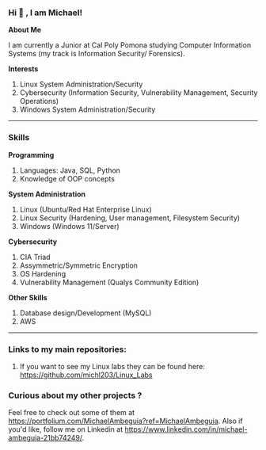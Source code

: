 ### Hi 👋 , I am Michael!



**About Me**
 
 I am currently a Junior at Cal Poly Pomona studying Computer Information Systems (my track is Information Security/ Forensics). 

 
**Interests**
1. Linux System Administration/Security
2. Cybersecurity (Information Security, Vulnerability Management, Security Operations)
3. Windows System Administration/Security
___________________________________________________________________________________________________  

### Skills
**Programming**
 1. Languages: Java, SQL, Python
 2. Knowledge of OOP concepts  

**System Administration**
 1. Linux (Ubuntu/Red Hat Enterprise Linux)
 2. Linux Security (Hardening, User management, Filesystem Security)
 3. Windows (Windows 11/Server)

**Cybersecurity**
 1. CIA Triad
 2. Assymmetric/Symmetric Encryption
 3. OS Hardening 
 4. Vulnerability Management (Qualys Community Edition)

**Other Skills**
 1. Database design/Development (MySQL)
 2. AWS
   

___________________________________________________________________________________________________  

### Links to my main repositories:

1. If you want to see my Linux labs they can be found here: https://github.com/michl203/Linux_Labs


   
### Curious about my other projects ?
Feel free to check out some of them at https://portfolium.com/MichaelAmbeguia?ref=MichaelAmbeguia.
Also if you'd like, follow me on Linkedin at https://www.linkedin.com/in/michael-ambeguia-21bb74249/.









